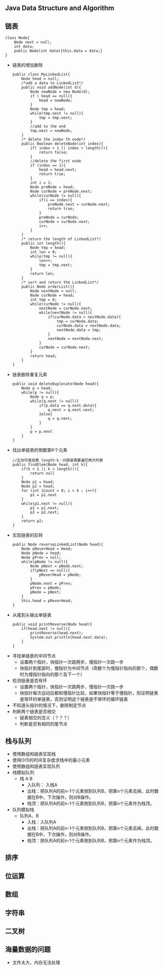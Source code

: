 ## Java Data Structure and Algorithm

## 链表
```
class Node{
	Node next = null;
    int data;
    public Node(int data){this.data = data;}
}
```
+ 链表的增加删除
	```
    public class MyLinkedList{
    	Node head = null;
        /*add a data to LinkedList*/
        public void addNode(int d){
        	Node newNode = new Node(d);
            if ( head == null){
            	head = newNode;
            }
            Node tmp = head;
            while(tmp.next != null){
            	tmp = tmp.next;
            }
            //add to the end
            tmp.next = newNode;
        }
        /* delete the index th node*/
        public Boolean deleteNode(int index){
        	if( index < 1 || index > length()){
            	return false;
            }
            //delete the first node
            if (index == 1){
            	head = head.next;
                return true;
            }
            int i = 1;
            Node preNode = head;
            Node curNode = preNode.next;
            while(curNode != null){
            	if(i == index){
                	preNode.next = curNode.next;
                    return true;
                }
                preNode = curNode;
                curNode = curNode.next;
                i++;
            }
        }
        /* return the length of LinkedList*/
        public int length(){
        	Node tmp = head;
            int len = 0;
        	while(tmp != null){
            	len++;
                tmp = tmp.next;
            }
            return len;
        }
        /* sort and return the LinkedList*/
        public Node orderList(){
        	Node nextNode = null;
            Node curNode = head;
            int tmp = 0;
            while(curNode != null){
            	nextNode = curNode.next;
                while(nextNode != null){
                	if(curNode.data > nextNode.data){
                    	tmp = curNode.data;
                        curNode.data = nextNode.data;
                        nextNode.data = tmp;
                    }
                    nextNode = nextNode.next;
                }
                curNode = curNode.next;
            }
            return head;
        }
    }
    ```
+ 链表删除重复元素
	```
    public void deleteDuplecate(Node head){
    	Node p = head;
        while(p != null){
        	Node q = p;
            while(q.next != null){
            	if(p.data == q.next.data){
                	q.next = q.next.next;
                }else{
                	q = q.next;
                }
            }
            p = p.next
        }
    }
    ```
+ 找出单链表的倒数第K个元素
	```
    //正向可查找第 length-k：问题是需要遍历两次列表
    public findElem(Node head, int k){
    	if(k < 1 || k > length()){
        	return null
        }
        Node p1 = head;
        Node p2 = head;
        for (int iCount = 0; i < k ; i++){
        	p1 = p1.next
        }
        while(p1.next != null){
        	p1 = p1.next;
            p2 = p2.next;
        }
        return p2;
    }
    ```
+ 实现链表的反转
	```
    public Node reverseLinkedList(Node head){
    	Node pReverHead = Head;
        Node pNode = head;
        Node pPrev = null;
        while(pNode != null){
        	Node pNext = pNode.next;
            if(pNext == null){
            	pReverHead = pNode;
            }
            pNode.next = pPrev;
            pPrev = pNode;
            pNode = pNext;
        }
        this.head = pReverHead;
    }
    ```
+ 从尾到头输出单链表
	```
    public void printReverse(Node head){
    	if(head.next != null){
        	printReverse(head.next);
        	System.out.println(head.next.data);
        }
    }
    ```
+ 寻找单链表的中间节点
	+ 设置两个指针，快指针一次跳两步，慢指针一次跳一步
	+ 快指针到尾部时，慢指针为中间节点（奇数个为慢指针指向的那个，偶数时为慢指针指向的那个及下一个）
+ 检测链表是否有环
	+ 设置两个指针，快指针一次跳两步，慢指针一次跳一步
	+ 快指针每次运动后都和慢指针比较，如果快指针等于慢指针，则证明链表是带环的单链表，否则证明这个链表是不带环的循环链表
+ 不知道头指针的情况下，删除制定节点
+ 判断两个链表是否相交
	+ 链表相交的含义（？？？）
	+ 判断是否有相同的尾节点

## 栈与队列
+ 使用数组和链表实现栈
+ 使用O(1)的时间复杂度求栈中的最小元素
+ 使用数组和链表实现队列
+ 栈模拟队列
	+ 栈 A B
		+ 入队列： 入栈A
		+ 出栈：把队列A的前n-1个元素倒到队列B，把第n个元素去掉。此时数据在B中，下次操作，则对B操作。
		+ 栈顶：把队列A的前n-1个元素倒到队列B，把第n个元素作为栈顶。
+ 队列模拟栈
	+ 队列A、B
		+ 入栈：入队列A
		+ 出栈：把队列A的前n-1个元素倒到队列B，把第n个元素去掉。此时数据在B中，下次操作，则对B操作。
		+ 栈顶：把队列A的前n-1个元素倒到队列B，把第n个元素作为栈顶。

## 排序

## 位运算

## 数组

## 字符串

## 二叉树

## 海量数据的问题
+ 文件太大，内存无法处理